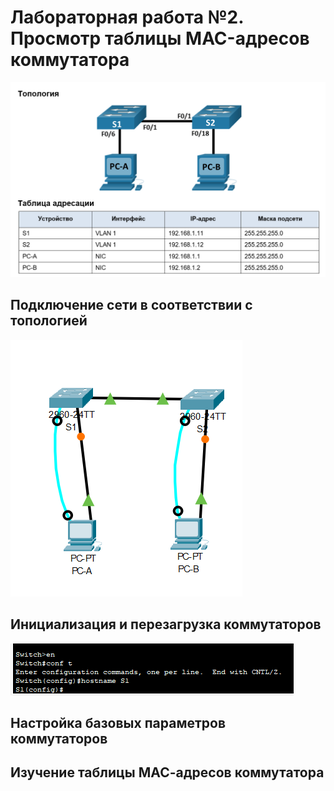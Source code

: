 # Лабораторная работа №2. Просмотр таблицы MAC-адресов коммутатора 
![alt text](https://raw.githubusercontent.com/rpv101101/OTUS-homework/main/lab2/img/2022-10-21%2016_17_10-Lab___View_the_Switch_MAC_Address_Table-1801-6952c3%20(2).docx%20-%20Word.png)
## Подключение сети в соответствии с топологией
![alt text](https://raw.githubusercontent.com/rpv101101/OTUS-homework/main/lab2/img/2022-10-22%2019_27_17-Cisco%20Packet%20Tracer%20-%20C__Users_user_Desktop_OTUS_lab2_lab2.pkt.png)
## Инициализация и перезагрузка коммутаторов
![alt text](https://raw.githubusercontent.com/rpv101101/OTUS-homework/main/lab2/img/2022-10-21%2017_37_22-PC-A.png)
## Настройка базовых параметров коммутаторов

## Изучение таблицы МАС-адресов коммутатора

